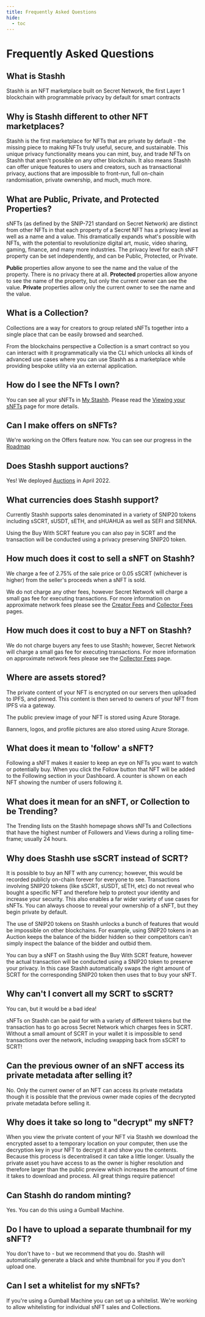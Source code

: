 ```yaml
---
title: Frequently Asked Questions
hide:
  - toc
---
```


# Frequently Asked Questions

## What is Stashh

Stashh is an NFT marketplace built on Secret Network, the first Layer 1 blockchain with programmable privacy by default for smart contracts

## Why is Stashh different to other NFT marketplaces?

Stashh is the first marketplace for NFTs that are private by default - the missing piece to making NFTs truly useful, secure, and sustainable. This unique privacy functionality means you can mint, buy, and trade NFTs on Stashh that aren't possible on any other blockchain. It also means Stashh can offer unique features to users and creators, such as transactional privacy, auctions that are impossible to front-run, full on-chain randomisation, private ownership, and much, much more.

## What are Public, Private, and Protected Properties?

sNFTs (as defined by the SNIP-721 standard on Secret Network) are distinct from other NFTs in that each property of a Secret NFT has a privacy level as well as a name and a value. This dramatically expands what's possible with NFTs, with the potential to revolutionize digital art, music, video sharing, gaming, finance, and many more industries. The privacy level for each sNFT property can be set independently, and can be Public, Protected, or Private. 

**Public** properties allow anyone to see the name and the value of the property. There is no privacy there at all. 
**Protected** properties allow anyone to see the name of the property, but only the current owner can see the value. 
**Private** properties allow only the current owner to see the name and the value.

## What is a Collection?

Collections are a way for creators to group related sNFTs together into a single place that can be easily browsed and searched. 

From the blockchains perspective a Collection is a smart contract so you can interact with it programmatically via the CLI which unlocks all kinds of advanced use cases where you can use Stashh as a marketplace while providing bespoke utility via an external application.

## How do I see the NFTs I own?

You can see all your sNFTs in  [My Stashh](https://stashh.io/dashboard/my-stashh). Please read the [Viewing your sNFTs](../collector/view-nfts.md) page for more details.

## Can I make offers on sNFTs?

We're working on the Offers feature now. You can see our progress in the [Roadmap](https://stashh.io/roadmap)

## Does Stashh support auctions?

Yes! We deployed [Auctions](../features/sale-types/auction-sales.md) in April 2022.

## What currencies does Stashh support?

Currently Stashh supports sales denominated in a variety of SNIP20 tokens including sSCRT, sUSDT, sETH, and sHUAHUA as well as SEFI and SIENNA.

Using the  Buy With SCRT feature you can also pay in SCRT and the transaction will be conducted using a privacy preserving SNIP20 token.

## How much does it cost to sell a sNFT on Stashh?

We charge a fee of 2.75% of the sale price or 0.05 sSCRT (whichever is higher) from the seller's proceeds when a sNFT is sold.

We do not charge any other fees, however Secret Network will charge a small gas fee for executing transactions. For more information on approximate network fees please see the [Creator Fees](../creator/creator-fees.md) and [Collector Fees](../collector/collector-fees.md) pages.

## How much does it cost to buy a NFT on Stashh?

We do not charge buyers any fees to use Stashh; however, Secret Network will charge a small gas fee for executing transactions. For more information on approximate network fees please see the [Collector Fees](../collector/collector-fees.md) page.

## Where are assets stored?

The private content of your NFT is encrypted on our servers then uploaded to IPFS, and pinned. This content is then served to owners of your NFT from IPFS via a gateway.

The public preview image of your NFT is stored using Azure Storage.

Banners, logos, and profile pictures are also stored using Azure Storage.

## What does it mean to 'follow' a sNFT?

Following a sNFT makes it easier to keep an eye on NFTs you want to watch or potentially buy. When you click the Follow button that NFT will be added to the Following section in your Dashboard. A counter is shown on each NFT showing the number of users following it.

## What does it mean for an sNFT, or Collection to be Trending?

The Trending lists on the Stashh homepage shows sNFTs and Collections that have the highest number of Followers and Views during a rolling time-frame; usually 24 hours.

## Why does Stashh use sSCRT instead of SCRT?

It is possible to buy an NFT with any currency; however, this would be recorded publicly on-chain forever for everyone to see. Transactions involving SNIP20 tokens (like sSCRT, sUSDT, sETH, etc) do not reveal who bought a specific NFT and therefore help to protect your identity and increase your security. This also enables a far wider variety of use cases for sNFTs. You can always choose to reveal your ownership of a sNFT, but they begin private by default. 

The use of SNIP20 tokens on Stashh unlocks a bunch of features that would be impossible on other blockchains. For example, using SNIP20 tokens in an Auction keeps the balance of the bidder hidden so their competitors can't simply inspect the balance of the bidder and outbid them.

You can buy a sNFT on Stashh using the Buy With SCRT feature, however the actual transaction will be conducted using a SNIP20 token to preserve your privacy. In this case Stashh automatically swaps the right amount of SCRT for the corresponding SNIP20 token then uses that to buy your sNFT.

## Why can't I convert all my SCRT to sSCRT?

You can, but it would be a bad idea! 

sNFTs on Stashh can be paid for with a variety of different tokens but the transaction has to go across Secret Network which charges fees in SCRT. Without a small amount of SCRT in your wallet it is impossible to send transactions over the network, including swapping back from sSCRT to SCRT!

## Can the previous owner of an sNFT access its private metadata after selling it?

No. Only the current owner of an NFT can access its private metadata though it is possible that the previous owner made copies of the decrypted private metadata before selling it.

## Why does it take so long to "decrypt" my sNFT?

When you view the private content of your NFT via Stashh we download the encrypted asset to a temporary location on your computer, then use the decryption key in your NFT to decrypt it and show you the contents. Because this process is decentralised it can take a little longer. Usually the private asset you have access to as the owner is higher resolution and therefore larger than the public preview which increases the amount of time it takes to download and process. All great things require patience!

## Can Stashh do random minting?

Yes. You can do this using a Gumball Machine.

## Do I have to upload a separate thumbnail for my sNFT?

You don't have to - but we recommend that you do. Stashh will automatically generate a black and white thumbnail for you if you don't upload one.

## Can I set a whitelist for my sNFTs?

If you're using a Gumball Machine you can set up a whitelist. We're working to allow whitelisting for individual sNFT sales and Collections.